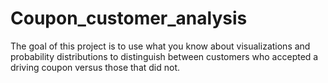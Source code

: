 # Coupon_customer_analysis
The goal of this project is to use what you know about visualizations and probability distributions to distinguish between customers who accepted a driving coupon versus those that did not.
